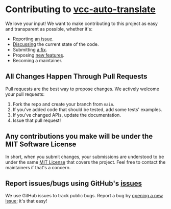 # Contributing to [vcc-auto-translate](https://github.com/gizmo-ds/vcc-auto-translate)

We love your input! We want to make contributing to this project as easy and transparent as possible, whether it's:

- Reporting [an issue](https://github.com/gizmo-ds/vcc-auto-translate/issues/new?assignees=&labels=bug).
- [Discussing](https://github.com/gizmo-ds/vcc-auto-translate/discussions) the current state of the code.
- Submitting [a fix](https://github.com/gizmo-ds/vcc-auto-translate/compare).
- Proposing [new features](https://github.com/gizmo-ds/vcc-auto-translate/issues/new?assignees=&labels=enhancement).
- Becoming a maintainer.

## All Changes Happen Through Pull Requests

Pull requests are the best way to propose changes. We actively welcome your pull requests:

1. Fork the repo and create your branch from `main`.
2. If you've added code that should be tested, add some tests' examples.
3. If you've changed APIs, update the documentation.
4. Issue that pull request!

## Any contributions you make will be under the MIT Software License

In short, when you submit changes, your submissions are understood to be under the same [MIT License](https://choosealicense.com/licenses/mit/) that covers the project. Feel free to contact the maintainers if that's a concern.

## Report issues/bugs using GitHub's [issues](https://github.com/gizmo-ds/vcc-auto-translate/issues)

We use GitHub issues to track public bugs. Report a bug by [opening a new issue](https://github.com/gizmo-ds/vcc-auto-translate/issues/new/choose); it's that easy!

